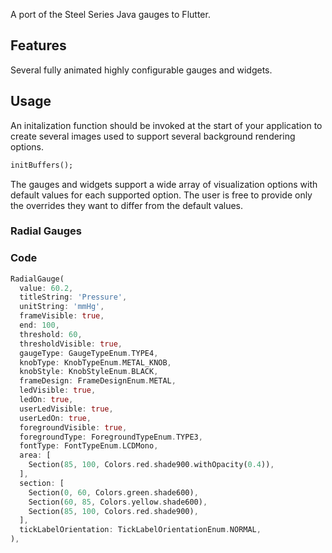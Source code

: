 <!--
This README describes the package. If you publish this package to pub.dev,
this README's contents appear on the landing page for your package.

For information about how to write a good package README, see the guide for
[writing package pages](https://dart.dev/tools/pub/writing-package-pages).

For general information about developing packages, see the Dart guide for
[creating packages](https://dart.dev/guides/libraries/create-packages)
and the Flutter guide for
[developing packages and plugins](https://flutter.dev/to/develop-packages).
-->

A port of the Steel Series Java gauges to Flutter.

## Features

Several fully animated highly configurable gauges and widgets.

## Usage

An initalization function should be invoked at the start of your application to create several images used to support several background rendering options.


```dart
initBuffers();
```

The gauges and widgets support a wide array of visualization options with default values for each supported option.  The user is free to provide only the overrides they want to differ from the default values.

### Radial Gauges

### Code

```dart
RadialGauge(
  value: 60.2,
  titleString: 'Pressure',
  unitString: 'mmHg',
  frameVisible: true,
  end: 100,
  threshold: 60,
  thresholdVisible: true,
  gaugeType: GaugeTypeEnum.TYPE4,
  knobType: KnobTypeEnum.METAL_KNOB,
  knobStyle: KnobStyleEnum.BLACK,
  frameDesign: FrameDesignEnum.METAL,
  ledVisible: true,
  ledOn: true,
  userLedVisible: true,
  userLedOn: true,
  foregroundVisible: true,
  foregroundType: ForegroundTypeEnum.TYPE3,
  fontType: FontTypeEnum.LCDMono,
  area: [
    Section(85, 100, Colors.red.shade900.withOpacity(0.4)),
  ],
  section: [
    Section(0, 60, Colors.green.shade600),
    Section(60, 85, Colors.yellow.shade600),
    Section(85, 100, Colors.red.shade900),
  ],
  tickLabelOrientation: TickLabelOrientationEnum.NORMAL,
),
```